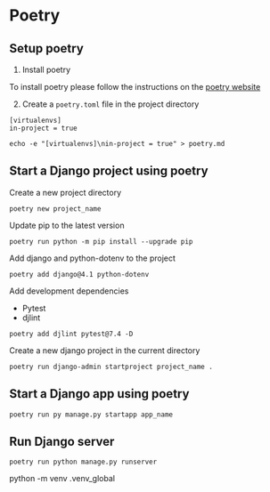 # Poetry

## Setup poetry

1. Install poetry

To install poetry please follow the instructions on the [poetry website](https://python-poetry.org/docs/#installing-with-the-official-installer)

2. Create a `poetry.toml` file in the project directory

```config
[virtualenvs]
in-project = true
```

```shell
echo -e "[virtualenvs]\nin-project = true" > poetry.md
```

## Start a Django project using poetry

Create a new project directory

```shell
poetry new project_name
```

Update pip to the latest version

```shell
poetry run python -m pip install --upgrade pip
```

Add django and python-dotenv to the project

```shell
poetry add django@4.1 python-dotenv
```

Add development dependencies

- Pytest
- djlint

```shell
poetry add djlint pytest@7.4 -D
```

Create a new django project in the current directory

```shell
poetry run django-admin startproject project_name .
```

## Start a Django app using poetry

```shell
poetry run py manage.py startapp app_name
```

## Run Django server

```shell
poetry run python manage.py runserver
```


python -m venv .venv_global
